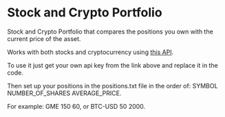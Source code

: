 # Stock and Crypto Portfolio

Stock and Crypto Portfolio that compares the positions you own with the current price of the asset.

Works with both stocks and cryptocurrency using [this API](https://rapidapi.com/finance.yahoo.api/api/yahoo-finance-low-latency).

To use it just get your own api key from the link above and replace it in the code.

Then set up your positions in the positions.txt file in the order of: SYMBOL NUMBER_OF_SHARES AVERAGE_PRICE.

For example: GME 150 60, or BTC-USD 50 2000.
